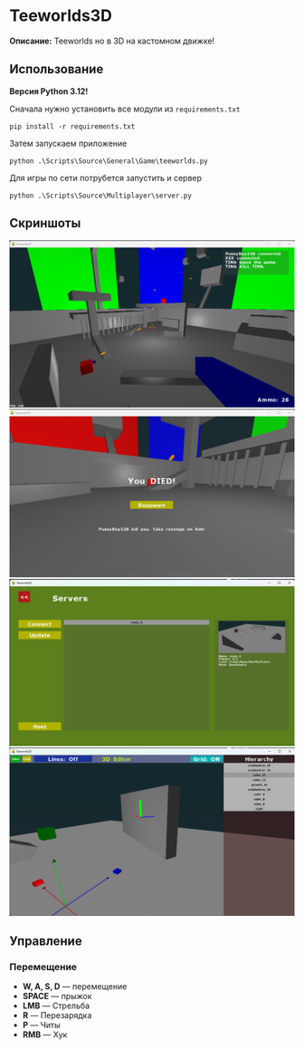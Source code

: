# Teeworlds3D

**Описание:** Teeworlds но в 3D на кастомном движке!

## Использование

**Версия Python 3.12!**

Сначала нужно установить все модули из `requirements.txt`

```
pip install -r requirements.txt
```

Затем запускаем приложение

```
python .\Scripts\Source\General\Game\teeworlds.py
```

Для игры по сети потрубется запустить и сервер

```
python .\Scripts\Source\Multiplayer\server.py
```

## Скриншоты

![Multiplayer](imgs/multiplayer.png)
![You died](imgs/yoy_died.png)
![Server List](imgs/server_list.png)
![Editor](imgs/editor.png)

## Управление

### Перемещение

- **W, A, S, D** — перемещение
- **SPACE** — прыжок
- **LMB** — Стрельба
- **R** — Перезарядка
- **P** — Читы
- **RMB** — Хук
